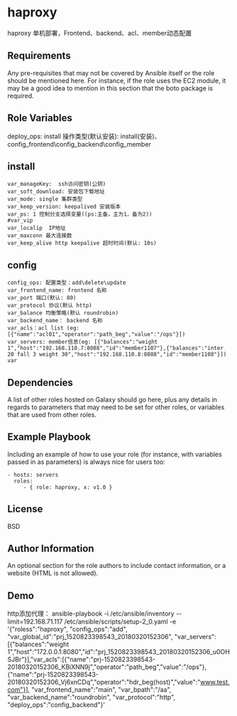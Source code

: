 haproxy
=========
haproxy 单机部署，Frontend、backend、acl、member动态配置

Requirements
------------

Any pre-requisites that may not be covered by Ansible itself or the role should be mentioned here. For instance, if the role uses the EC2 module, it may be a good idea to mention in this section that the boto package is required.

Role Variables
--------------


deploy_ops: install 操作类型(默认安装): install(安装)、config_frontend\config_backend\config_member 
## install
```
var_manageKey:  ssh访问密钥(公钥)
var_soft_download: 安装包下载地址
var_mode: single 集群类型
var_keep_version: keepalived 安装版本
var_ps: 1 控制分支选择变量((ps:主备，主为1，备为2))
#var_vip
var_localip  IP地址
var_maxconn 最大连接数
var_keep_alive http keepalive 超时时间(默认: 10s)

```
## config
```
config_ops: 配置类型：add\delete\update
var_frontend_name: frontend 名称
var_port 端口(默认: 80)
var_protocol 协议(默认 http)
var_balance 均衡策略(默认 roundrobin)
var_backend_name： backend 名称
var_acls：acl list (eg: [{"name":"acl01","operator":"path_beg","value":"/ops"}])
var_servers: member信息(eg: [{"balances":"weight 1","host":"192.168.110.7:8088","id":"member1107"},{"balances":"inter 20 fall 3 weight 30","host":"192.168.110.8:8088","id":"member1108"}])
var
```

Dependencies
------------

A list of other roles hosted on Galaxy should go here, plus any details in regards to parameters that may need to be set for other roles, or variables that are used from other roles.

Example Playbook
----------------

Including an example of how to use your role (for instance, with variables passed in as parameters) is always nice for users too:

    - hosts: servers
      roles:
         - { role: haproxy, x: v1.0 }

License
-------

BSD

Author Information
------------------

An optional section for the role authors to include contact information, or a website (HTML is not allowed).

Demo
------------------
http添加代理：
  ansible-playbook -i /etc/ansible/inventory  --limit=192.168.71.117 /etc/ansible/scripts/setup-2_0.yaml -e '{"roless":"haproxy", "config_ops":"add", "var_global_id":"prj_1520823398543_20180320152306", "var_servers":[{"balances":"weight 1","host":"172.0.0.1:8080","id":"prj_1520823398543_20180320152306_u0OHSJBr"}],"var_acls":[{"name":"prj-1520823398543-20180320152306_KBiXNN9j","operator":"path_beg","value":"/ops"},{"name":"prj-1520823398543-20180320152306_Vj6xnCDq","operator":"hdr_beg(host)","value":"www.test.com"}], "var_frontend_name":"main", "var_bpath":"/aa", "var_backend_name":"roundrobin", "var_protocol":"http", "deploy_ops":"config_backend"}'
